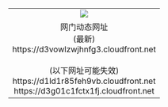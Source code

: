 ﻿<table>
  <tr></tr>
  <tr><td colspan=2 align=center><img src="https://d3vowlzwjhnfg3.cloudfront.net/Up/oGate.jpg" /></td></tr>
  <tr><td colspan=2 align=center>网门动态网址<br/>(最新)
<br>https://d3vowlzwjhnfg3.cloudfront.net
<br/><br/>(以下网址可能失效)
<br>https://d1ld1r85feh9vb.cloudfront.net
<br>https://d3g01c1fctx1fj.cloudfront.net
    </td>
  </tr>
</table>
